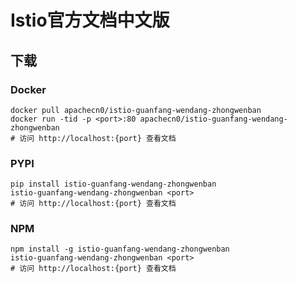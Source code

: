 # Istio官方文档中文版

## 下载

### Docker

```
docker pull apachecn0/istio-guanfang-wendang-zhongwenban
docker run -tid -p <port>:80 apachecn0/istio-guanfang-wendang-zhongwenban
# 访问 http://localhost:{port} 查看文档
```

### PYPI

```
pip install istio-guanfang-wendang-zhongwenban
istio-guanfang-wendang-zhongwenban <port>
# 访问 http://localhost:{port} 查看文档
```

### NPM

```
npm install -g istio-guanfang-wendang-zhongwenban
istio-guanfang-wendang-zhongwenban <port>
# 访问 http://localhost:{port} 查看文档
```